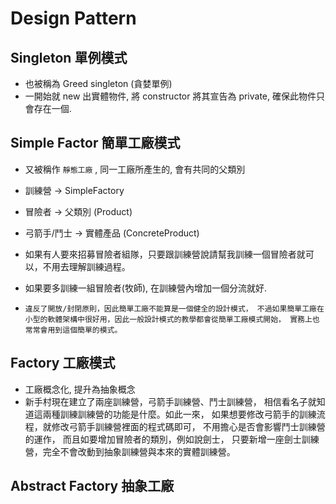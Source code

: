 # Design Pattern

## Singleton 單例模式 

* 也被稱為 Greed singleton (貪婪單例)
* 一開始就 new 出實體物件, 將 constructor 將其宣告為 private, 確保此物件只會存在一個. 


## Simple Factor 簡單工廠模式

* 又被稱作 `靜態工廠` , 同一工廠所產生的, 會有共同的父類別
* 訓練營 -> SimpleFactory
* 冒險者 -> 父類別 (Product)
* 弓箭手/鬥士 -> 實體產品 (ConcreteProduct)

* 如果有人要來招募冒險者組隊，只要跟訓練營說請幫我訓練一個冒險者就可以，不用去理解訓練過程。
* 如果要多訓練一組冒險者(牧師), 在訓練營內增加一個分流就好.

* `違反了開放/封閉原則，因此簡單工廠不能算是一個健全的設計模式，
不過如果簡單工廠在小型的軟體架構中很好用，因此一般設計模式的教學都會從簡單工廠模式開始，
實務上也常常會用到這個簡單的模式。`

## Factory 工廠模式

* 工廠概念化, 提升為抽象概念
* 新手村現在建立了兩座訓練營，弓箭手訓練營、鬥士訓練營，
相信看名子就知道這兩種訓練訓練營的功能是什麼。如此一來，
如果想要修改弓箭手的訓練流程，就修改弓箭手訓練營裡面的程式碼即可，
不用擔心是否會影響鬥士訓練營的運作，
而且如要增加冒險者的類別，例如說劍士，
只要新增一座劍士訓練營，完全不會改動到抽象訓練營與本來的實體訓練營。

## Abstract Factory 抽象工廠

